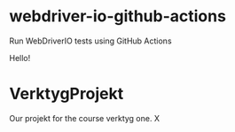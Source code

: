 # webdriver-io-github-actions
Run WebDriverIO tests using GitHub Actions

Hello!
# VerktygProjekt
Our projekt for the course verktyg one. X
